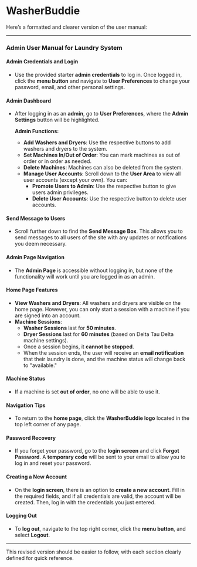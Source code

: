 # WasherBuddie

Here’s a formatted and clearer version of the user manual:

---

### **Admin User Manual for Laundry System**

#### **Admin Credentials and Login**
- Use the provided starter **admin credentials** to log in. Once logged in, click the **menu button** and navigate to **User Preferences** to change your password, email, and other personal settings.

#### **Admin Dashboard**
- After logging in as an **admin**, go to **User Preferences**, where the **Admin Settings** button will be highlighted.
  
  **Admin Functions:**
  - **Add Washers and Dryers**: Use the respective buttons to add washers and dryers to the system.
  - **Set Machines In/Out of Order**: You can mark machines as out of order or in order as needed.
  - **Delete Machines**: Machines can also be deleted from the system.
  - **Manage User Accounts**: Scroll down to the **User Area** to view all user accounts (except your own). You can:
    - **Promote Users to Admin**: Use the respective button to give users admin privileges.
    - **Delete User Accounts**: Use the respective button to delete user accounts.

#### **Send Message to Users**
- Scroll further down to find the **Send Message Box**. This allows you to send messages to all users of the site with any updates or notifications you deem necessary.

#### **Admin Page Navigation**
- The **Admin Page** is accessible without logging in, but none of the functionality will work until you are logged in as an admin.

#### **Home Page Features**
- **View Washers and Dryers**: All washers and dryers are visible on the home page. However, you can only start a session with a machine if you are signed into an account.
- **Machine Sessions**:
  - **Washer Sessions** last for **50 minutes**.
  - **Dryer Sessions** last for **60 minutes** (based on Delta Tau Delta machine settings).
  - Once a session begins, it **cannot be stopped**.
  - When the session ends, the user will receive an **email notification** that their laundry is done, and the machine status will change back to "available."
  
#### **Machine Status**
- If a machine is set **out of order**, no one will be able to use it.

#### **Navigation Tips**
- To return to the **home page**, click the **WasherBuddie logo** located in the top left corner of any page.

#### **Password Recovery**
- If you forget your password, go to the **login screen** and click **Forgot Password**. A **temporary code** will be sent to your email to allow you to log in and reset your password.

#### **Creating a New Account**
- On the **login screen**, there is an option to **create a new account**. Fill in the required fields, and if all credentials are valid, the account will be created. Then, log in with the credentials you just entered.

#### **Logging Out**
- To **log out**, navigate to the top right corner, click the **menu button**, and select **Logout**.

---

This revised version should be easier to follow, with each section clearly defined for quick reference.
